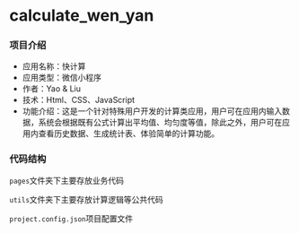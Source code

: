 # calculate_wen_yan

### 项目介绍
* 应用名称：快计算
* 应用类型：微信小程序
* 作者：Yao & Liu
* 技术：Html、CSS、JavaScript
* 功能介绍：这是一个针对特殊用户开发的计算类应用，用户可在应用内输入数据，系统会根据既有公式计算出平均值、均匀度等值，除此之外，用户可在应用内查看历史数据、生成统计表、体验简单的计算功能。

### 代码结构

`pages`文件夹下主要存放业务代码 

`utils`文件夹下主要存放计算逻辑等公共代码 

`project.config.json`项目配置文件 
